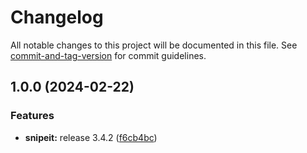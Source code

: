 # Changelog

All notable changes to this project will be documented in this file. See [commit-and-tag-version](https://github.com/absolute-version/commit-and-tag-version) for commit guidelines.

## 1.0.0 (2024-02-22)


### Features

* **snipeit:** release 3.4.2 ([f6cb4bc](https://github.com/fheinle-mak/helmcharts/commit/f6cb4bc6c05d8bb320603a8a4289078837ee4327))
